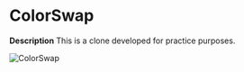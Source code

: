 # ColorSwap
**Description**
This is a clone developed for practice purposes.

![ColorSwap](https://github.com/Nouran-Elhamdy/ColorSwap/assets/50142032/70d263d3-efdd-4a76-9323-721ca8af5592)
